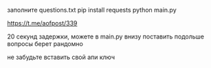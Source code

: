 заполните questions.txt
pip install requests
python main.py


https://t.me/aofpost/339


20 секунд задержки, можете в main.py внизу поставить подольше
вопросы берет рандомно


не забудьте вставить свой апи ключ
